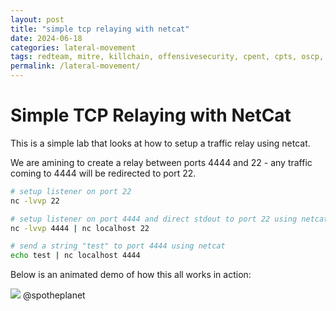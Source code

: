 ```yaml
---
layout: post
title: "simple tcp relaying with netcat"
date: 2024-06-18
categories: lateral-movement
tags: redteam, mitre, killchain, offensivesecurity, cpent, cpts, oscp, exploit
permalink: /lateral-movement/
---
```


# Simple TCP Relaying with NetCat

This is a simple lab that looks at how to setup a traffic relay using netcat.

We are amining to create a relay between ports 4444 and 22 - any traffic coming to 4444 will be redirected to port 22.

```bash
# setup listener on port 22
nc -lvvp 22

# setup listener on port 4444 and direct stdout to port 22 using netcat
nc -lvvp 4444 | nc localhost 22

# send a string "test" to port 4444 using netcat
echo test | nc localhost 4444
```

Below is an animated demo of how this all works in action:

![](<../../.gitbook/assets/Peek 2019-01-11 11-06.gif>)
@spotheplanet
